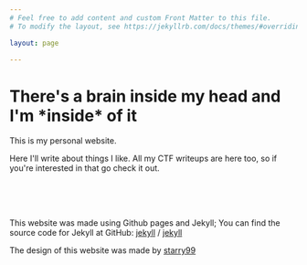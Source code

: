 ```yaml
---
# Feel free to add content and custom Front Matter to this file.
# To modify the layout, see https://jekyllrb.com/docs/themes/#overriding-theme-defaults

layout: page

---
```


# There's a brain inside my head and I'm \*inside\* of it

This is my personal website.

Here I'll write about things I like. All my CTF writeups are here too, so if you're interested in that go check it out.  
  
<br><br><br>


This website was made using Github pages and Jekyll;
You can find the source code for Jekyll at GitHub:
[jekyll][jekyll-organization] /
[jekyll](https://github.com/jekyll/jekyll)

[jekyll-organization]: https://github.com/jekyll

The design of this website was made by [starry99](https://github.com/starry99/catbook)